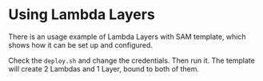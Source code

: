 # Using Lambda Layers

There is an usage example of Lambda Layers with SAM template, which shows how it can be set up and configured.

Check the `deploy.sh` and change the credentials. Then run it. The template will create 2 Lambdas and 1 Layer, bound to both of them.